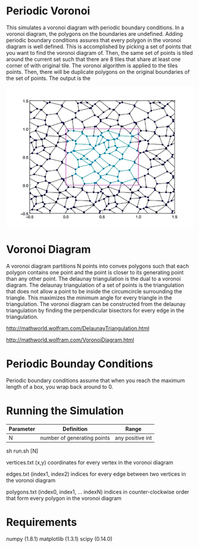 # Periodic Voronoi

This simulates a voronoi diagram with periodic boundary conditions. In a voronoi diagram, the polygons on the boundaries are undefined. Adding periodic boundary conditions assures that every polygon in the voronoi diagram is well defined. This is accomplished by picking a set of points that you want to find the voronoi diagram of. Then, the same set of points is tiled around the current set such that there are 8 tiles that share at least one corner of with original tile. The voronoi algorithm is applied to the tiles points. Then, there will be duplicate polygons on the original boundaries of the set of points. The output is the 


<img src="https://github.com/alsignoriello/periodic_voronoi/blob/master/images/voronoi_periodic.jpg">


# Voronoi Diagram

A voronoi diagram partitions N points into convex polygons such that each polygon contains one point and the point is closer to its generating point than any other point. The delaunay triangulation is the dual to a voronoi diagram. The delaunay triangulation of a set of points is the triangulation that does not allow a point to be inside the circumcircle surrounding the triangle. This maximizes the minimum angle for every triangle in the triangulation. The voronoi diagram can be constructed from the delaunay triangulation by finding the perpendicular bisectors for every edge in the triangulation. 

http://mathworld.wolfram.com/DelaunayTriangulation.html

http://mathworld.wolfram.com/VoronoiDiagram.html


# Periodic Bounday Conditions 

Periodic boundary conditions assume that when you reach the maximum length of a box, you wrap back around to 0. 



# Running the Simulation

| Parameter | Definition | Range |
|-----------|------------|-------|
| N | number of generating points | any positive int |



sh run.sh [N]


vertices.txt
(x,y) coordinates for every vertex in the voronoi diagram

edges.txt
(index1, index2) indices for every edge between two vertices in the voronoi diagram

polygons.txt
(index0, index1, ... indexN) indices in counter-clockwise order that form every polygon in the voronoi diagram


# Requirements

numpy (1.8.1)
matplotlib (1.3.1)
scipy (0.14.0)
